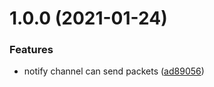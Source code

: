# 1.0.0 (2021-01-24)


### Features

* notify channel can send packets ([ad89056](https://github.com/MirrorNG/Momentum/commit/ad890569d009824c5ad3879d5779abd9a0f48a49))
